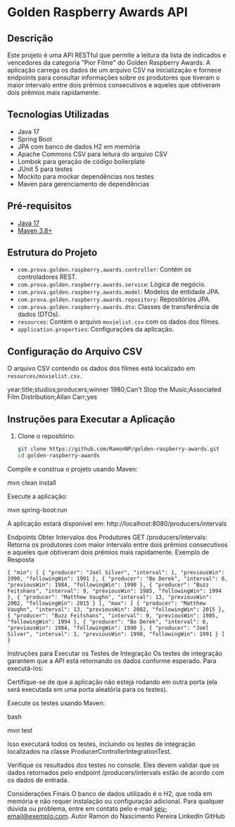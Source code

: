 # Golden Raspberry Awards API

## Descrição

Este projeto é uma API RESTful que permite a leitura da lista de indicados e vencedores da categoria "Pior Filme" do Golden Raspberry Awards. A aplicação carrega os dados de um arquivo CSV na inicialização e fornece endpoints para consultar informações sobre os produtores que tiveram o maior intervalo entre dois prêmios consecutivos e aqueles que obtiveram dois prêmios mais rapidamente.

## Tecnologias Utilizadas

- Java 17
- Spring Boot
- JPA com banco de dados H2 em memória
- Apache Commons CSV para leitura do arquivo CSV
- Lombok para geração de código boilerplate
- JUnit 5 para testes
- Mockito para mockar dependências nos testes
- Maven para gerenciamento de dependências

## Pré-requisitos

- [Java 17](https://www.oracle.com/java/technologies/javase/jdk17-archive-downloads.html)
- [Maven 3.8+](https://maven.apache.org/download.cgi)

## Estrutura do Projeto

- `com.prova.golden.raspberry.awards.controller`: Contém os controladores REST.
- `com.prova.golden.raspberry.awards.service`: Lógica de negócio.
- `com.prova.golden.raspberry.awards.model`: Modelos de entidade JPA.
- `com.prova.golden.raspberry.awards.repository`: Repositórios JPA.
- `com.prova.golden.raspberry.awards.dto`: Classes de transferência de dados (DTOs).
- `resources`: Contém o arquivo `movielist.csv` com os dados dos filmes.
- `application.properties`: Configurações da aplicação.

## Configuração do Arquivo CSV

O arquivo CSV contendo os dados dos filmes está localizado em `resources/movielist.csv`. 

year;title;studios;producers;winner 
1980;Can't Stop the Music;Associated Film Distribution;Allan Carr;yes


## Instruções para Executar a Aplicação

1. Clone o repositório:

   ```bash
   git clone https://github.com/RamonNP/golden-raspberry-awards.git
   cd golden-raspberry-awards


Compile e construa o projeto usando Maven:

mvn clean install

Execute a aplicação:

mvn spring-boot:run

A aplicação estará disponível em: http://localhost:8080/producers/intervals

Endpoints
Obter Intervalos dos Produtores
GET /producers/intervals: Retorna os produtores com maior intervalo entre dois prêmios consecutivos e aqueles que obtiveram dois prêmios mais rapidamente.
Exemplo de Resposta




 
`{
"min": [
         {
            "producer": "Joel Silver",
            "interval": 1,
            "previousWin": 1990,
            "followingWin": 1991
         },
         {
            "producer": "Bo Derek",
            "interval": 6,
            "previousWin": 1984,
            "followingWin": 1990
         },
         {
            "producer": "Buzz Feitshans",
            "interval": 9,
            "previousWin": 1985,
            "followingWin": 1994
         },
         {
            "producer": "Matthew Vaughn",
            "interval": 13,
            "previousWin": 2002,
            "followingWin": 2015
         }
         ],
         "max": [
         {
            "producer": "Matthew Vaughn",
            "interval": 13,
            "previousWin": 2002,
            "followingWin": 2015
         },
         {
            "producer": "Buzz Feitshans",
            "interval": 9,
            "previousWin": 1985,
            "followingWin": 1994
         },
         {
            "producer": "Bo Derek",
            "interval": 6,
            "previousWin": 1984,
            "followingWin": 1990
         },
         {
            "producer": "Joel Silver",
            "interval": 1,
            "previousWin": 1990,
            "followingWin": 1991
         }
      ]
}`

Instruções para Executar os Testes de Integração
Os testes de integração garantem que a API está retornando os dados conforme esperado. Para executá-los:

Certifique-se de que a aplicação não esteja rodando em outra porta (ela será executada em uma porta aleatória para os testes).

Execute os testes usando Maven:

bash

mvn test

Isso executará todos os testes, incluindo os testes de integração localizados na classe ProducerControllerIntegrationTest.

Verifique os resultados dos testes no console. Eles devem validar que os dados retornados pelo endpoint /producers/intervals estão de acordo com os dados de entrada.

Considerações Finais
O banco de dados utilizado é o H2, que roda em memória e não requer instalação ou configuração adicional.
Para qualquer dúvida ou problema, entre em contato pelo e-mail seu-email@exemplo.com.
Autor
Ramon do Nascimento Pereira
LinkedIn
GitHub